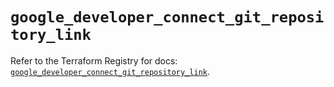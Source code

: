 # `google_developer_connect_git_repository_link`

Refer to the Terraform Registry for docs: [`google_developer_connect_git_repository_link`](https://registry.terraform.io/providers/hashicorp/google/6.31.0/docs/resources/developer_connect_git_repository_link).
